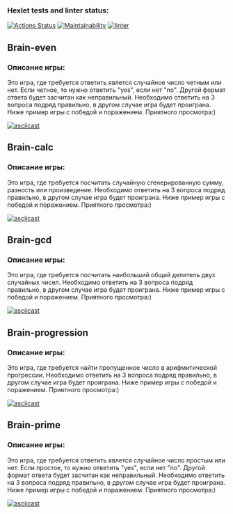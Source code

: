 ### Hexlet tests and linter status:

[![Actions Status](https://github.com/Rosh95/frontend-project-lvl1/workflows/hexlet-check/badge.svg)](https://github.com/Rosh95/frontend-project-lvl1/actions)
[![Maintainability](https://api.codeclimate.com/v1/badges/e2b012bddf33aa0430dc/maintainability)](https://codeclimate.com/github/Rosh95/frontend-project-lvl1/maintainability)
[![linter](https://github.com/Rosh95/frontend-project-lvl1/workflows/linter/badge.svg)](https://github.com/Rosh95/frontend-project-lvl1/actions/workflows/linter.yml)

## Brain-even

### Описание игры:

Это игра, где требуется ответить явлется случайное число четным или нет. Если четное, то нужно ответить "yes", eсли нет "no". Другой формат ответа будет засчитан как неправильный.
Необходимо ответить на 3 вопроса подряд правильно, в другом случае игра будет проиграна. Ниже пример игры с победой и поражением. Приятного просмотра:)

[![asciicast](https://asciinema.org/a/396783.svg)](https://asciinema.org/a/396783)

## Brain-calc

### Описание игры:

Это игра, где требуется посчитать случайную сгенерированную сумму, разность или произведение.
Необходимо ответить на 3 вопроса подряд правильно, в другом случае игра будет проиграна. Ниже пример игры с победой и поражением. Приятного просмотра:)

[![asciicast](https://asciinema.org/a/396812.svg)](https://asciinema.org/a/396812)

## Brain-gcd

### Описание игры:

Это игра, где требуется посчитать наибольший общий делитель двух случайных чисел.
Необходимо ответить на 3 вопроса подряд правильно, в другом случае игра будет проиграна. Ниже пример игры с победой и поражением. Приятного просмотра:)

[![asciicast](https://asciinema.org/a/396816.svg)](https://asciinema.org/a/396816)

## Brain-progression

### Описание игры:

Это игра, где требуется найти пропущенное число в арифмитической прогрессии.
Необходимо ответить на 3 вопроса подряд правильно, в другом случае игра будет проиграна. Ниже пример игры с победой и поражением. Приятного просмотра:)

[![asciicast](https://asciinema.org/a/396838.svg)](https://asciinema.org/a/396838)

## Brain-prime

### Описание игры:

Это игра, где требуется ответить явлется случайное число простым или нет. Если простое, то нужно ответить "yes", eсли нет "no". Другой формат ответа будет засчитан как неправильный.
Необходимо ответить на 3 вопроса подряд правильно, в другом случае игра будет проиграна. Ниже пример игры с победой и поражением. Приятного просмотра:)

[![asciicast](https://asciinema.org/a/396846.svg)](https://asciinema.org/a/396846)

